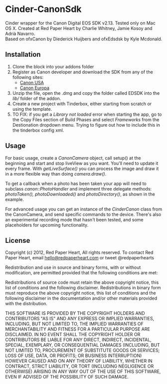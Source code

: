 Cinder-CanonSdk
===============

Cinder wrapper for the Canon Digital EOS SDK v2.13. Tested only on Mac OS X.
Created at Red Paper Heart by Charlie Whitney, Jamie Kosoy and Adrià Navarro.      
Based on ofxCanon by Diederick Huijbers and ofxEdsdsk by Kyle Mcdonald.

Installation
------------
1. Clone the block into your addons folder
2. Register as Canon developer and download the SDK from any of the following sites:
    - [Canon USA](http://consumer.usa.canon.com/cusa/support/consumer/eos_slr_camera_systems/eos_digital_slr_cameras/digital_rebel_xt?fileURL=ps_sdk_form&pageKeyCode=downloadLicense&id=0901e02480057a74_1&productOverviewCid=0901e0248003ce28&keycode=Sdk_Lic)
    - [Canon Europa](https://www.didp.canon-europa.com/)
3. Unzip the file, open the .dmg and copy the folder called EDSDK into the *lib/* folder of the addon.
4. Create a new project with Tinderbox, either starting from scratch or using the template.
5. TO FIX: if you get a *Library not loaded* error when starting the app, go to the Copy Files section of Build Phases and select *Frameworks* from the Destionation dropdown menu. Trying to figure out how to include this in the tinderbox config xml.

Usage
------
For basic usage, create a *CanonCamera* object, call setup() at the beginning and start and stop liveView as you want. You'll need to update it every frame. With *getLiveSurface()* you can process the image and draw it in a more flexible way than doing *camera.draw()*.

To get a callback when a photo has been taken your app will need to subclass *canon::PhotoHandler* and implement three delegate methods: *photoTaken(), photoDownloaded()* and *photoDirectory()*, as shown in the example.

For advanced usage you can get an instance of the *CinderCanon* class from the CanonCamera, and send specific commands to the device. There's also an experimental recording mode that hasn't been tested, and some placeholders for upcoming functionality.

License
-------
Copyright (c) 2012, Red Paper Heart, All rights reserved. To contact Red Paper Heart, email hello@redpaperheart.com or tweet @redpaperhearts

Redistribution and use in source and binary forms, with or without modification, are permitted provided that the following conditions are met:
 
Redistributions of source code must retain the above copyright notice, this list of conditions and the following disclaimer. Redistributions in binary form must reproduce the above copyright notice, this list of conditions and the following disclaimer in the documentation and/or other materials provided with the distribution.
 
THIS SOFTWARE IS PROVIDED BY THE COPYRIGHT HOLDERS AND CONTRIBUTORS "AS IS" AND ANY EXPRESS OR IMPLIED WARRANTIES, INCLUDING, BUT NOT LIMITED TO, THE IMPLIED WARRANTIES OF MERCHANTABILITY AND FITNESS FOR A PARTICULAR PURPOSE ARE DISCLAIMED. IN NO EVENT SHALL THE COPYRIGHT HOLDER OR CONTRIBUTORS BE LIABLE FOR ANY DIRECT, INDIRECT, INCIDENTAL, SPECIAL, EXEMPLARY, OR CONSEQUENTIAL DAMAGES (INCLUDING, BUT NOT LIMITED TO, PROCUREMENT OF SUBSTITUTE GOODS OR SERVICES; LOSS OF USE, DATA, OR PROFITS; OR BUSINESS INTERRUPTION) HOWEVER CAUSED AND ON ANY THEORY OF LIABILITY, WHETHER IN CONTRACT, STRICT LIABILITY, OR TORT (INCLUDING NEGLIGENCE OR OTHERWISE) ARISING IN ANY WAY OUT OF THE USE OF THIS SOFTWARE, EVEN IF ADVISED OF THE POSSIBILITY OF SUCH DAMAGE.